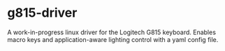 #  g815-driver 

A work-in-progress linux driver for the Logitech G815 keyboard. Enables macro keys and application-aware lighting control with a yaml config file.
